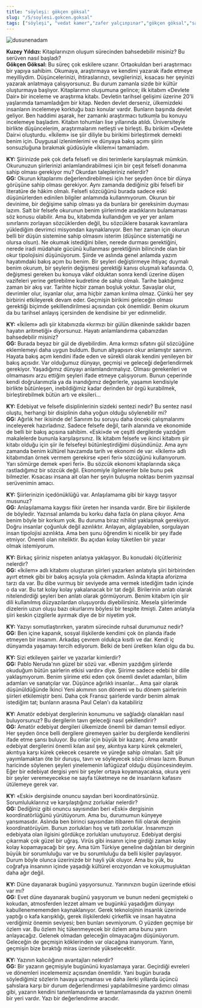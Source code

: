 ```yaml
---
title: "söyleşi: gökçen göksal"
slug: "/5/soylesi.gokcen.goksal"
tags: ["söyleşi", "vedat kamer","zafer yalçınpınar","gökçen göksal","sayı:beş"]
---
```




![dusunenadam](/img/dusunenadam.jpg)



**Kuzey Yıldızı:** Kitaplarınızın
oluşum sürecinden bahsedebilir misiniz? Bu serüven nasıl başladı?\
**Gökçen Göksal:** Bu süreç çok eskilere uzanır. Ortaokuldan beri
araştırmacı bir yapıya sahibim. Okumaya, araştırmaya ve kendimi yazarak
ifade etmeye meyilliydim. Düşüncelerinizi, ihtiraslarınızı,
sevgilerinizi, kısacası her şeyinizi yazarak anlatmaya çalışıyorsunuz.
Bu durum zamanla sizde bir kültür oluşturmaya başlıyor. Kitaplarımın
oluşumuna gelince; ilk kitabım «Devlete Dair» bir inceleme ve araştırma
kitabı. Devletin tarihsel gelişimi üzerine 20'li yaşlarımda tamamladığım
bir kitap. Neden devlet derseniz, ülkemizdeki insanların incelemeye
korktuğu bazı konular vardır. Bunların başında devlet geliyor. Ben
haddimi aşarak, her zamanki araştırmacı tutkumla bu konuyu incelemeye
başladım. Kitabın tohumları lise yıllarında atıldı. Üniversiteyle
birlikte düşüncelerim, araştırmalarım netleşti ve birleşti. Bu birikim
«Devlete Dair»i oluşturdu. «İkilem» ise şiir diliyle bu birikimi
birleştirmek demekti benim için. Duygusal izlenimlerimi ve dünyaya bakış
açımı şiirin sonsuzluğuna bırakmak güdüsüyle «İkilem»i tamamladım.

**KY:** Şiirinizde pek çok defa felsefi ve dini terimlerle
karşılaşmak mümkün. Okurunuzun şiirlerinizi anlamlandırabilmesi için bir
çeşit felsefi donanıma sahip olması gerekiyor mu? Okurdan talepleriniz
nelerdir?\
**GG:** Okurun kitaplarımı değerlendirebilmesi için her şeyden
önce bir dünya görüşüne sahip olması gerekiyor. Aynı zamanda dediğiniz
gibi felsefi bir literatüre de hâkim olmalı. Felsefi sözcüğünü burada
sadece eski düşünürlerden edinilen bilgiler anlamında kullanmıyorum.
Okurun bir devinime, bir değişime sahip olması ya da bunlara bir
gereksinim duyması lazım. Salt bir felsefe okurunun benim şiirlerimde
aradıklarını bulamaması söz konusu olabilir. Ama bu, kitabımda
kullandığım ve yer yer anlam sınırlarını zorlayan sözcüklerden değil, bu
sözcüklere basarak kavramlara yüklediğim devrimci misyondan
kaynaklanıyor. Ben her zaman için okurun belli bir düşün sistemine sahip
olmasını isterim (düşünce sistematiği ne olursa olsun). Ne okumak
istediğini bilen, nerede durması gerektiğini, nerede iradi müdahale
gücünü kullanması gerektiğinin bilincinde olan bir okur tipolojisini
düşünüyorum. Şiirde ve aslında genel anlamda yazım hayatımdaki bakış
açım bu benim. Bir şeyleri değiştirmeye ihtiyaç duymalı benim okurum,
bir şeylerin değişmesi gerektiği kanısı oluşmalı kafasında. O, değişmesi
gereken bu konuya vâkıf olduktan sonra kendi üzerine düşen vazifeleri
yerine getirebilme kudretine de sahip olmalı. Tarihe baktığımız zaman
bir akış var. Tarihte hiçbir zaman boşluk yoktur. Savaşlar olur,
devrimler olur, isyanlar olur, ama hiçbir zaman kırılma olmaz. Çünkü her
şey birbirini etkileyerek devam eder. Geçmişin birikimi geleceğin olması
gerektiği biçimde şekillendirilmesi açısından çok önemlidir. Benim
okurum da bu tarihsel anlayış içersinden de kendisine bir
yer edinmelidir.

**KY:** «İkilem» adlı şiir kitabınızda «kırmızı bir gülün
dikeninde saklıdır bazen hayatın aritmetiği» diyorsunuz. Hayatı
anlamlandırma çabanızdan bahsedebilir misiniz?\
**GG:** Burada beyaz bir gül de diyebilirdim. Ama kırmızı
sıfatını gül sözcüğüne eklemlemeyi daha uygun buldum. Bunun altyapısını
okur anlamıştır sanırım. Hayata bakış açım kendini ifade eden ve sürekli
olarak kendini yenileyen bir bakış açısıdır. Var olduğumuz dünyayı,
geçmişi ve geleceği değerlendirmek gerekiyor. Yaşadığımız dünyayı
anlamlandırmalıyız. Olması gerekenleri ve olmamasını arzu ettiğim
şeyleri ifade etmeye çalışıyorum. Bunun çeperinde kendi doğrularımızla
ya da inandığımız değerlerle, yaşamın kendisiyle birlikte bütünleşen,
inebildiğimiz kadar derinden bir örgü kurabilmek, birleştirebilmek bütün
artı ve eksileri...

**KY:** Edebiyat ve felsefe disiplinlerinin sizdeki sentezi
nedir? Bu sentez nasıl oluştu, herhangi bir disiplinin daha yoğun olduğu
söylenebilir mi?\
**GG:** Ağırlık her ikisinde de! Sanırım bu soruyu daha önceki
çalışmalarımı inceleyerek hazırladınız. Sadece felsefe değil, tarih
alanında ve ekonomide de belli bir bakış açısına sahibim. «Eski»de ve
çeşitli dergilerde yazdığım makalelerde bununla karşılaşırsınız. İlk
kitabım felsefe ve ikinci kitabım şiir kitabı olduğu için şiir ile
felsefeyi bütünleştirdiğimi düşündünüz. Ama aynı zamanda benim kültürel
havzamda tarih ve ekonomi de var. «İkilem» adlı kitabımdan örnek vermem
gerekirse «peri feri» sözcüğünü kullanıyorum. Yarı sömürge demek «peri
feri». Bu sözcük ekonomi kitaplarında sıkça rastladığımız bir sözcük
değil. Ekonomiyle ilgilenenler bile bunu pek bilmezler. Kısacası insana
ait olan her şeyin buluşma noktası benim yazınsal serüvenimin amacı.

**KY:** Şiirlerinizin içedönüklüğü var. Anlaşılamama gibi bir
kaygı taşıyor musunuz?\
**GG:** Anlaşılamama kaygısı fikir üreten her insanda vardır.
Bire bir ilişkilerde de böyledir. Yazınsal anlamda bu korku daha fazla
ön plana çıkıyor. Ama benim böyle bir korkum yok. Bu duruma biraz
nihilist yaklaşmak gerekiyor. Doğru insanlar çoğunluk değil azınlıktır.
Anlayan, algılayabilen, sorgulayan insan tipolojisi azınlıkta. Ama ben
şunu öğrendim ki nicelik bir şey ifade etmiyor. Önemli olan niteliktir.
Bu açıdan kolay tüketilen bir yazar olmak istemiyorum.

**KY:** Birkaç şiiriniz nispeten anlatıya yaklaşıyor. Bu
konudaki ölçütleriniz nelerdir?\
**GG:** «İkilem» adlı kitabımı oluşturan şiirleri yazarken
anlatıyla şiiri birbirinden ayırt etmek gibi bir bakış açısıyla yola
çıkmadım. Aslında kitapta aforizma tarzı da var. Bu dibe vurmuş bir
seviyede ama vermek istediğim tadın içinde o da var. Bu tat kolay kolay
yakalanacak bir tat değil. Birilerinin anlatı olarak nitelendirdiği
şeyleri ben anlatı olarak görmüyorum. Benim kitabım için şiir dili
kullanılmış düzyazılardan oluşuyordu diyebilirsiniz. Mesela şiirlerimde
dizelerin uzun oluşu bazı okurlarımı böylesi bir tespite itmişti. Zaten
anlatıyla şiiri keskin çizgilerle ayırmak diye de bir niyetim yok.

**KY:** Yazıyı somutlaştırırken, yaratım sürecinde ruhsal
durumunuz nedir?\
**GG:** Ben içine kapanık, sosyal ilişkilerde kendimi çok ön
planda ifade etmeyen bir insanım. Arkadaş çevrem oldukça kısıtlı ve dar.
Kendi iç dünyamda yaşamayı tercih ediyorum. Belki de beni üretken kılan
olgu da bu.

**KY:** Sizi etkileyen şairler ve yazarlar kimlerdir?\
**GG:** Pablo Neruda'nın güzel bir sözü var. «Benim yazdığım
şiirlerde okuduğum bütün şairlerin etkisi vardır» diye. Şiirime sadece
edebi bir dille yaklaşmıyorum. Benim şiirime etki eden çok önemli devlet
adamları, bilim adamları ve sanatçılar var. Düşünce ağırlıklı
insanlar... Ama şair olarak düşünüldüğünde İkinci Yeni akımının son
dönemi ve bu dönem şairlerinin şiirleri etkilemiştir beni. Daha çok
Fransız şairlerde vardır benim almak istediğim tat; bunların arasına
Paul Celan'ı da katabiliriz

**KY:** Amatör edebiyat dergilerinin konumunu ve sağladığı
olanakları nasıl buluyorsunuz? Bu dergilerin tavrı geleceği nasıl
şekillendirir?\
**GG:** Amatör edebiyat dergileri ülkemizde önemli bir damarı
temsil ediyor. Her şeyden önce belli dergilere giremeyen şairler bu
dergilerde kendilerini ifade etme şansı buluyor. Bu onlar için büyük bir
kazanç. Ama amatör edebiyat dergilerini önemli kılan asıl şey, akıntıya
karşı kürek çekmeleri, akıntıya karşı kürek çekecek cesarete ve yüreğe
sahip olmaları. Salt şiir yayımlamaktan öte bir duruşu, tavrı ve
söyleyecek sözü olması lazım. Bunun haricinde söylenen şeyleri
yinelemenin lafügüzaf olduğu düşüncesindeyim. Eğer bir edebiyat dergisi
yeni bir şeyler ortaya koyamayacaksa, okura yeni bir şeyler
veremeyecekse ne sayfa tüketmeye ne de insanların kafasını ütülemeye
gerek var.

**KY:** «Eski» dergisinde onuncu sayıdan beri koordinatörsünüz.
Sorumluluklarınız ve karşılaştığınız zorluklar nelerdir?\
**GG:** Dediğiniz gibi onuncu sayısından beri «Eski» dergisinin
koordinatörlüğünü yürütüyorum. Ama bu, durumumun künyeye yansımasıdır.
Aslında ben birinci sayısından itibaren fiili olarak derginin
koordinatörüyüm. Bunun zorlukları hoş ve tatlı zorluklar. İnsanımızın
edebiyata olan ilgisini gördükçe zorlukları unutuyoruz. Edebiyat dergisi
çıkarmak çok güzel bir uğraş. Virüs gibi insanın içine girdiği zaman
kolay kolay kopamayacağı bir şey. Ama tüm Türkiye geneline dağıtılan bir
derginin büyük bir sorumluluğu var ve bu sorumluluğu da belli kişiler
paylaşıyor. Durum böyle olunca üzerinizde bir hayli yük oluyor. Ama bu
yük, bu coğrafya insanının içinde yaşadığı kültürel erozyondan ve
kokuşmuşluktan daha ağır değil.

**KY:** Düne dayanarak bugünü yaşıyorsunuz. Yarınınızın bugün
üzerinde etkisi var mı?\
**GG:** Evet düne dayanarak bugünü yaşıyorum ve bunun nedeni
geçmişteki o kokudan, atmosferden lezzet almam ve bugünkü yaşadığım
dünyayı kabullenemememden kaynaklanıyor. Gerek teknolojinin insanlık
üzerinde yaptığı o kafa karışıklığı, gerek ilişkilerdeki çirkeflik ve
insan hayatına verdiğimiz önemin seviyesi; ben bunları sevmiyorum. O
yüzden geçmişe bir özlem var. Bu özlem hiç tükenmeyecek bir özlem ama
bunu yarın anlayacağız. Gelenek olmadan geleceğin olmayacağını
düşünüyorum. Geleceğin de geçmişin köklerinden var olacağına inanıyorum.
Yarın, geçmişin bize bıraktığı miras üzerinde yükselecektir.

**KY:** Yazının kalıcılığının avantajları nelerdir?\
**GG:** Bir yazarın geçmişiyle bugününü kıyaslamaya yarar.
Geçirdiği evreleri ve dönemleri incelememiz açısından önemlidir. Yani
bugün burada söylediğimiz sözlerin havaya uçmaması ve daha ilerki
yıllarda üçüncü şahıslara karşı bir durum değerlendirmesi
yapılabilmesine yardımcı olması gibi, yazarın kendini tanımlamasında ve
tamamlamasında da yazının önemli bir yeri vardır. Yazı bir
değerlendirme aracıdır.
